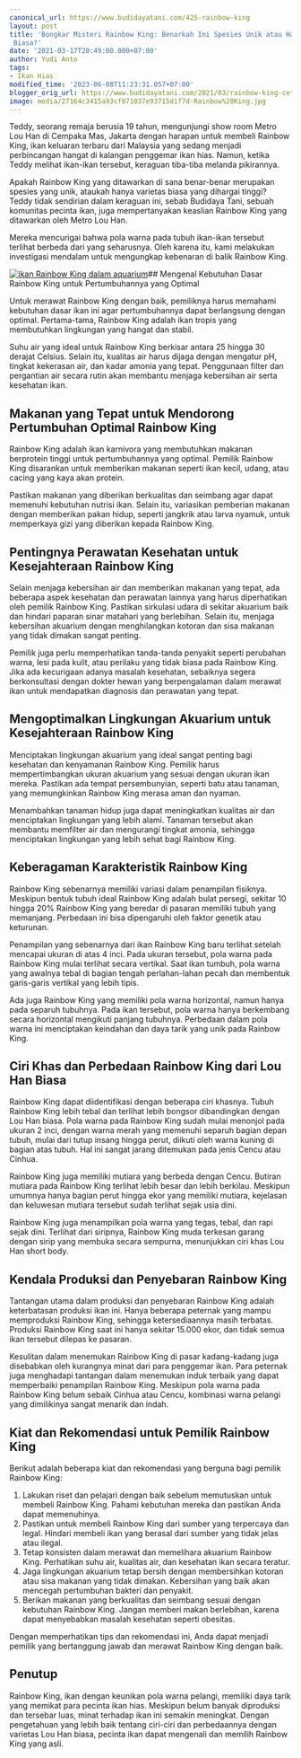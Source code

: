 ```yaml
---
canonical_url: https://www.budidayatani.com/425-rainbow-king
layout: post
title: 'Bongkar Misteri Rainbow King: Benarkah Ini Spesies Unik atau Hanya Varian
 Biasa?'
date: '2021-03-17T20:49:00.000+07:00'
author: Yudi Anto
tags:
- Ikan Hias
modified_time: '2023-06-08T11:23:31.057+07:00'
blogger_orig_url: https://www.budidayatani.com/2021/03/rainbow-king-cetak-biru-si-rona-pelangi.html
image: media/27164c3415a93cf071037e93715d1f7d-Rainbow%20King.jpg
---
```

Teddy, seorang remaja berusia 19 tahun, mengunjungi show room Metro Lou Han di Cempaka Mas, Jakarta dengan harapan untuk membeli Rainbow King, ikan keluaran terbaru dari Malaysia yang sedang menjadi perbincangan hangat di kalangan penggemar ikan hias. Namun, ketika Teddy melihat ikan-ikan tersebut, keraguan tiba-tiba melanda pikirannya.

Apakah Rainbow King yang ditawarkan di sana benar-benar merupakan spesies yang unik, ataukah hanya varietas biasa yang dihargai tinggi? Teddy tidak sendirian dalam keraguan ini, sebab Budidaya Tani, sebuah komunitas pecinta ikan, juga mempertanyakan keaslian Rainbow King yang ditawarkan oleh Metro Lou Han.

Mereka mencurigai bahwa pola warna pada tubuh ikan-ikan tersebut terlihat berbeda dari yang seharusnya. Oleh karena itu, kami melakukan investigasi mendalam untuk mengungkap kebenaran di balik Rainbow King.

[![ikan Rainbow King dalam aquarium](https://blogger.googleusercontent.com/img/b/R29vZ2xl/AVvXsEjoDCJ7fwlcMpnx0GpLEqTwMkCwG2G5as0oadI1ajd_FaSqMRmSYQUJhZsED__gQXZ7Yd0AZ_p-tdGT0ysbLvRmBhHzkcSJXW4_pkfMue0-UkvrRCiGCc-pZHnTghUbgYZyxAsvPLLXZLJzs1P-nEgmeNxsvi9diuwEirBv8rOJ2EDXiI3we9ZplcggvA/w640-h382/Rainbow%20King.jpg)](https://blogger.googleusercontent.com/img/b/R29vZ2xl/AVvXsEjoDCJ7fwlcMpnx0GpLEqTwMkCwG2G5as0oadI1ajd_FaSqMRmSYQUJhZsED__gQXZ7Yd0AZ_p-tdGT0ysbLvRmBhHzkcSJXW4_pkfMue0-UkvrRCiGCc-pZHnTghUbgYZyxAsvPLLXZLJzs1P-nEgmeNxsvi9diuwEirBv8rOJ2EDXiI3we9ZplcggvA/s2006/Rainbow%20King.jpg)## Mengenal Kebutuhan Dasar Rainbow King untuk Pertumbuhannya yang Optimal

Untuk merawat Rainbow King dengan baik, pemiliknya harus memahami kebutuhan dasar ikan ini agar pertumbuhannya dapat berlangsung dengan optimal. Pertama-tama, Rainbow King adalah ikan tropis yang membutuhkan lingkungan yang hangat dan stabil.

Suhu air yang ideal untuk Rainbow King berkisar antara 25 hingga 30 derajat Celsius. Selain itu, kualitas air harus dijaga dengan mengatur pH, tingkat kekerasan air, dan kadar amonia yang tepat. Penggunaan filter dan pergantian air secara rutin akan membantu menjaga kebersihan air serta kesehatan ikan.

## Makanan yang Tepat untuk Mendorong Pertumbuhan Optimal Rainbow King

Rainbow King adalah ikan karnivora yang membutuhkan makanan berprotein tinggi untuk pertumbuhannya yang optimal. Pemilik Rainbow King disarankan untuk memberikan makanan seperti ikan kecil, udang, atau cacing yang kaya akan protein.

Pastikan makanan yang diberikan berkualitas dan seimbang agar dapat memenuhi kebutuhan nutrisi ikan. Selain itu, variasikan pemberian makanan dengan memberikan pakan hidup, seperti jangkrik atau larva nyamuk, untuk memperkaya gizi yang diberikan kepada Rainbow King.

## Pentingnya Perawatan Kesehatan untuk Kesejahteraan Rainbow King

Selain menjaga kebersihan air dan memberikan makanan yang tepat, ada beberapa aspek kesehatan dan perawatan lainnya yang harus diperhatikan oleh pemilik Rainbow King. Pastikan sirkulasi udara di sekitar akuarium baik dan hindari paparan sinar matahari yang berlebihan. Selain itu, menjaga kebersihan akuarium dengan menghilangkan kotoran dan sisa makanan yang tidak dimakan sangat penting.

Pemilik juga perlu memperhatikan tanda-tanda penyakit seperti perubahan warna, lesi pada kulit, atau perilaku yang tidak biasa pada Rainbow King. Jika ada kecurigaan adanya masalah kesehatan, sebaiknya segera berkonsultasi dengan dokter hewan yang berpengalaman dalam merawat ikan untuk mendapatkan diagnosis dan perawatan yang tepat.

## Mengoptimalkan Lingkungan Akuarium untuk Kesejahteraan Rainbow King

Menciptakan lingkungan akuarium yang ideal sangat penting bagi kesehatan dan kenyamanan Rainbow King. Pemilik harus mempertimbangkan ukuran akuarium yang sesuai dengan ukuran ikan mereka. Pastikan ada tempat persembunyian, seperti batu atau tanaman, yang memungkinkan Rainbow King merasa aman dan nyaman.

Menambahkan tanaman hidup juga dapat meningkatkan kualitas air dan menciptakan lingkungan yang lebih alami. Tanaman tersebut akan membantu memfilter air dan mengurangi tingkat amonia, sehingga menciptakan lingkungan yang lebih sehat bagi Rainbow King.

## Keberagaman Karakteristik Rainbow King

Rainbow King sebenarnya memiliki variasi dalam penampilan fisiknya. Meskipun bentuk tubuh ideal Rainbow King adalah bulat persegi, sekitar 10 hingga 20% Rainbow King yang beredar di pasaran memiliki tubuh yang memanjang. Perbedaan ini bisa dipengaruhi oleh faktor genetik atau keturunan.

Penampilan yang sebenarnya dari ikan Rainbow King baru terlihat setelah mencapai ukuran di atas 4 inci. Pada ukuran tersebut, pola warna pada Rainbow King mulai terlihat secara vertikal. Saat ikan tumbuh, pola warna yang awalnya tebal di bagian tengah perlahan-lahan pecah dan membentuk garis-garis vertikal yang lebih tipis.

Ada juga Rainbow King yang memiliki pola warna horizontal, namun hanya pada separuh tubuhnya. Pada ikan tersebut, pola warna hanya berkembang secara horizontal mengikuti panjang tubuhnya. Perbedaan dalam pola warna ini menciptakan keindahan dan daya tarik yang unik pada Rainbow King.

## Ciri Khas dan Perbedaan Rainbow King dari Lou Han Biasa

Rainbow King dapat diidentifikasi dengan beberapa ciri khasnya. Tubuh Rainbow King lebih tebal dan terlihat lebih bongsor dibandingkan dengan Lou Han biasa. Pola warna pada Rainbow King sudah mulai menonjol pada ukuran 2 inci, dengan warna merah yang memenuhi separuh bagian depan tubuh, mulai dari tutup insang hingga perut, diikuti oleh warna kuning di bagian atas tubuh. Hal ini sangat jarang ditemukan pada jenis Cencu atau Cinhua.

Rainbow King juga memiliki mutiara yang berbeda dengan Cencu. Butiran mutiara pada Rainbow King terlihat lebih besar dan lebih berkilau. Meskipun umumnya hanya bagian perut hingga ekor yang memiliki mutiara, kejelasan dan keluwesan mutiara tersebut sudah terlihat sejak usia dini.

Rainbow King juga menampilkan pola warna yang tegas, tebal, dan rapi sejak dini. Terlihat dari siripnya, Rainbow King muda terkesan garang dengan sirip yang membuka secara sempurna, menunjukkan ciri khas Lou Han short body.

## Kendala Produksi dan Penyebaran Rainbow King

Tantangan utama dalam produksi dan penyebaran Rainbow King adalah keterbatasan produksi ikan ini. Hanya beberapa peternak yang mampu memproduksi Rainbow King, sehingga ketersediaannya masih terbatas. Produksi Rainbow King saat ini hanya sekitar 15.000 ekor, dan tidak semua ikan tersebut dilepas ke pasaran.

Kesulitan dalam menemukan Rainbow King di pasar kadang-kadang juga disebabkan oleh kurangnya minat dari para penggemar ikan. Para peternak juga menghadapi tantangan dalam menemukan induk terbaik yang dapat memperbaiki penampilan Rainbow King. Meskipun pola warna pada Rainbow King belum sebaik Cinhua atau Cencu, kombinasi warna pelangi yang dimilikinya sangat menarik dan indah.

## Kiat dan Rekomendasi untuk Pemilik Rainbow King

Berikut adalah beberapa kiat dan rekomendasi yang berguna bagi pemilik Rainbow King:

1. Lakukan riset dan pelajari dengan baik sebelum memutuskan untuk membeli Rainbow King. Pahami kebutuhan mereka dan pastikan Anda dapat memenuhinya.
2. Pastikan untuk membeli Rainbow King dari sumber yang terpercaya dan legal. Hindari membeli ikan yang berasal dari sumber yang tidak jelas atau ilegal.
3. Tetap konsisten dalam merawat dan memelihara akuarium Rainbow King. Perhatikan suhu air, kualitas air, dan kesehatan ikan secara teratur.
4. Jaga lingkungan akuarium tetap bersih dengan membersihkan kotoran atau sisa makanan yang tidak dimakan. Kebersihan yang baik akan mencegah pertumbuhan bakteri dan penyakit.
5. Berikan makanan yang berkualitas dan seimbang sesuai dengan kebutuhan Rainbow King. Jangan memberi makan berlebihan, karena dapat menyebabkan masalah kesehatan seperti obesitas.

Dengan memperhatikan tips dan rekomendasi ini, Anda dapat menjadi pemilik yang bertanggung jawab dan merawat Rainbow King dengan baik.

## Penutup

Rainbow King, ikan dengan keunikan pola warna pelangi, memiliki daya tarik yang memikat para pecinta ikan hias. Meskipun belum banyak diproduksi dan tersebar luas, minat terhadap ikan ini semakin meningkat. Dengan pengetahuan yang lebih baik tentang ciri-ciri dan perbedaannya dengan varietas Lou Han biasa, pecinta ikan dapat mengenali dan memilih Rainbow King yang asli.

